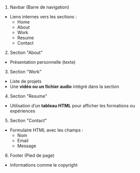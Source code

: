 


1. Navbar (Barre de navigation)
- Liens internes vers les sections :
  - Home
  - About
  - Work
  - Resume
  - Contact

 2. Section "About"
- Présentation personnelle (texte)

 3. Section "Work"
- Liste de projets
- Une **vidéo ou un fichier audio** intégré dans la section

 4. Section "Resume"
- Utilisation d’un **tableau HTML** pour afficher les formations ou expériences

 5. Section "Contact"
- Formulaire HTML avec les champs :
  - Nom
  - Email
  - Message

 6. Footer (Pied de page)
- Informations comme le copyright




